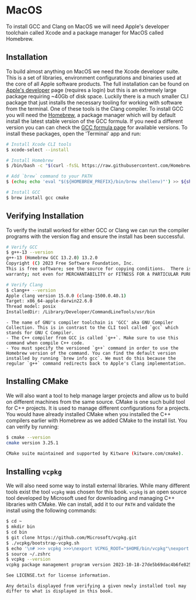 # MacOS

To install GCC and Clang on MacOS we will need Apple's developer toolchain called Xcode and a package manager for MacOS called Homebrew.

## Installation

To build almost anything on MacOS we need the Xcode developer suite. This is a set of libraries, environment configurations and binaries used at the core of all Apple software products. The full installation can be found on [Apple's developer](https://developer.apple.com/download/) page (requires a login) but this is an extremely large package requiring ~40Gb of disk space. Luckily there is a much smaller CLI package that just installs the necessary tooling for working with software from the terminal. One of these tools is the Clang compiler. To install GCC you will need the [Homebrew](https://brew.sh), a package manager which will by default install the latest stable version of the GCC formula. If you need a different version you can can check the [GCC formula page](https://formulae.brew.sh/formula/gcc#default) for available versions. To install these packages, open the 'Terminal' app and run:

```sh
# Install Xcode CLI tools
$ xcode-select --install

# Install Homebrew
$ /bin/bash -c "$(curl -fsSL https://raw.githubusercontent.com/Homebrew/install/HEAD/install.sh)"

# Add `brew` command to your PATH
$ (echo; echo 'eval "$(${HOMEBREW_PREFIX}/bin/brew shellenv)"') >> ${shell_profile}

# Install GCC
$ brew install gcc cmake
```

## Verifying Installation

To verify the install worked for either GCC or Clang we can run the compiler programs with the version flag and ensure the install has been successful.

```sh
# Verify GCC
$ g++-13 --version
g++-13 (Homebrew GCC 13.2.0) 13.2.0
Copyright (C) 2023 Free Software Foundation, Inc.
This is free software; see the source for copying conditions.  There is NO
warranty; not even for MERCHANTABILITY or FITNESS FOR A PARTICULAR PURPOSE.

# Verify Clang
$ clang++ --version
Apple clang version 15.0.0 (clang-1500.0.40.1)
Target: x86_64-apple-darwin22.6.0
Thread model: posix
InstalledDir: /Library/Developer/CommandLineTools/usr/bin
```

```admonish note
- The name of GNU's compiler toolchain is 'GCC' aka GNU Compiler Collection. This is in contrast to the CLI tool called `gcc` which stands for GNU C Compiler.
- The C++ compiler from GCC is called `g++`. Make sure to use this command when compile C++ code.
- You must specify the versioned `g++` command in order to use the Homebrew version of the command. You can find the default version installed by running `brew info gcc`. We must do this because the regular `g++` command redirects back to Apple's Clang implementation.
```

## Installing CMake

We will also want a tool to help manage larger projects and allow us to build on different machines from the same source. CMake is one such build tool for C++ projects. It is used to manage different configurations for a projects. You would have already installed CMake when you installed the C++ compilers earlier with Homebrew as we added CMake to the install list. You can verify by running:

```sh
$ cmake --version
cmake version 3.25.1

CMake suite maintained and supported by Kitware (kitware.com/cmake).
```

## Installing `vcpkg`

We will also need some way to install external libraries. While many different tools exist the tool `vcpkg` was chosen for this book. `vcpkg` is an open source tool developed by Microsoft used for downloading and managing C++ libraries with CMake. We can install, add it to our `PATH` and validate the install using the following commands:

```sh
$ cd ~
$ mkdir bin
$ cd bin
$ git clone https://github.com/Microsoft/vcpkg.git
$ ./vcpkg/bootstrap-vcpkg.sh
$ echo '\n# >>> vcpkg >>>\nexport VCPKG_ROOT="$HOME/bin/vcpkg"\nexport PATH="$VCPKG_ROOT:$PATH"\n# >>> vcpkg >>>\n' >> ~/.zshrc
$ source ~/.zshrc
$ vcpkg --version
vcpkg package management program version 2023-10-18-27de5b69dac4b6fe8259d283cd4011e6d20a84ce

See LICENSE.txt for license information.
```

```admonish note
Any details displayed from verifying a given newly installed tool may differ to what is displayed in this book.
```
